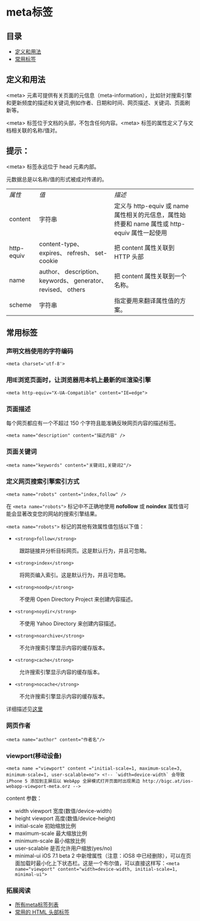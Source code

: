 # meta标签

## 目录
* [定义和用法](#what)
* [常用标签](#common)


## <a name="what">定义和用法</a>
<div>

<p>&lt;meta&gt; 元素可提供有关页面的元信息（meta-information），比如针对搜索引擎和更新频度的描述和关键词,例如作者、日期和时间、网页描述、关键词、页面刷新等。</p>

<p>&lt;meta&gt; 标签位于文档的头部，不包含任何内容。&lt;meta&gt; 标签的属性定义了与文档相关联的名称/值对。</p>
</div>

<div>
<h2>提示：</h2>

<p><span></span>&lt;meta&gt; 标签永远位于 head 元素内部。</p>

<p><span></span>元数据总是以名称/值的形式被成对传递的。</p>
</div>

<table>
<tbody>
<tr>
<td>
<em>属性</em>
</td>
<td><em>值</em></td>
<td><em>描述</em></td>
</tr>
<tr>
<td>content</td>
<td>字符串</td>
<td>定义与 http-equiv 或 name 属性相关的元信息，属性始终要和 name 属性或 http-equiv 属性一起使用</td>
</tr>
<tr>
<td>http-equiv</td>
<td>content-type、
expires、
refresh、
set-cookie</td>
<td>把 content 属性关联到 HTTP 头部</td>
</tr>
<tr>
<td>name</td>
<td>author、
description、
keywords、
generator、
revised、
others</td>
<td>把 content 属性关联到一个名称。</td>
</tr>
<tr>
<td>scheme</td>
<td>字符串</td>
<td>指定要用来翻译属性值的方案。</td>
</tr>
</tbody>
</table>


## <a name="common">常用标签</a>

### 声明文档使用的字符编码
```
<meta charset='utf-8'>
```

### 用IE浏览页面时，让浏览器用本机上最新的IE渲染引擎
```
<meta http-equiv="X-UA-Compatible" content="IE=edge">
```

### 页面描述
每个网页都应有一个不超过 150 个字符且能准确反映网页内容的描述标签。
```
<meta name="description" content="描述内容" />
```

### 页面关键词
```
<meta name="keywords" content="关键词1,关键词2"/>
```

### 定义网页搜索引擎索引方式
```
<meta name="robots" content="index,follow" />
```

<div id="sectionSection0" class="seeAlsoNoToggleSection">
					<p>在 <code>&lt;meta name="robots"&gt;</code> 标记中不正确地使用 
    <strong>nofollow</strong>
   或 
    <strong>noindex</strong>
   属性值可能会显著改变您的网站的搜索引擎结果。</p>
					<p>
						<code>&lt;meta name="robots"&gt;</code> 标记的其他有效属性值包括以下值：</p>
					<ul><li>
							<p>
								
    <strong>follow</strong>
  &nbsp;&nbsp;&nbsp;跟踪链接并分析目标网页。这是默认行为，并且可忽略。</p>
						</li><li>
							<p>
								
    <strong>index</strong>
  &nbsp;&nbsp;&nbsp;将网页编入索引。这是默认行为，并且可忽略。</p>
						</li><li>
							<p>
								
    <strong>noodp</strong>
  &nbsp;&nbsp;&nbsp;不使用 Open Directory Project 来创建内容描述。</p>
						</li><li>
							<p>
								
    <strong>noydir</strong>
  &nbsp;&nbsp;&nbsp;不使用 Yahoo Directory 来创建内容描述。</p>
						</li><li>
							<p>
								
    <strong>noarchive</strong>
  &nbsp;&nbsp;&nbsp;不允许搜索引擎显示内容的缓存版本。</p>
						</li><li>
							<p>
								
    <strong>cache</strong>
  &nbsp;&nbsp;&nbsp;允许搜索引擎显示内容的缓存版本。</p>
						</li><li>
							<p>
								
    <strong>nocache</strong>
  &nbsp;&nbsp;&nbsp;不允许搜索引擎显示内容的缓存版本。</p>
						</li></ul>
				</div>
详细描述见[这里](http://msdn.microsoft.com/zh-cn/library/ff724037%28v=expression.40%29.aspx)

### 网页作者
```
<meta name="author" content="作者名"/>
```

### viewport(移动设备)
```
<meta name ="viewport" content ="initial-scale=1, maximum-scale=3, minimum-scale=1, user-scalable=no"> <!-- `width=device-width` 会导致 iPhone 5 添加到主屏后以 WebApp 全屏模式打开页面时出现黑边 http://bigc.at/ios-webapp-viewport-meta.orz -->
```
content 参数：
* width viewport 宽度(数值/device-width)
* height viewport 高度(数值/device-height)
* initial-scale 初始缩放比例
* maximum-scale 最大缩放比例
* minimum-scale 最小缩放比例
* user-scalable 是否允许用户缩放(yes/no)
* minimal-ui iOS 7.1 beta 2 中新增属性（注意：iOS8 中已经删除），可以在页面加载时最小化上下状态栏。这是一个布尔值，可以直接这样写：`<meta name="viewport" content="width=device-width, initial-scale=1, minimal-ui">`

### 拓展阅读
* [所有meta标签列表](http://code.lancepollard.com/complete-list-of-html-meta-tags/)
* [常用的 HTML 头部标签](https://github.com/yisibl/blog/issues/1)

